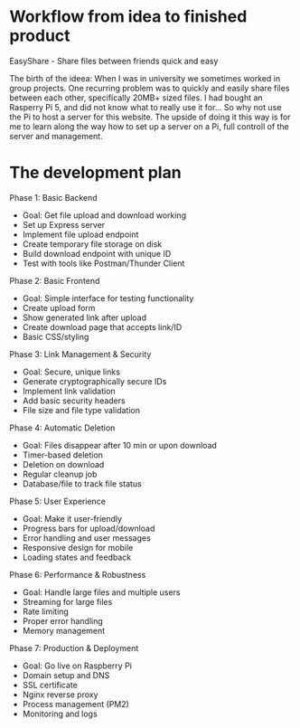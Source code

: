 # Workflow from idea to finished product

EasyShare - Share files between friends quick and easy

The birth of the ideea: When I was in university we sometimes worked in group projects. One recurring problem was to quickly and easily share files between each other, specifically 20MB+ sized files. 
I had bought an Rasperry Pi 5, and did not know what to really use it for...
So why not use the Pi to host a server for this website. The upside of doing it this way is for me to learn along the way how to set up a server on a Pi, full controll of the server and management. 

# The development plan

Phase 1: Basic Backend
- Goal: Get file upload and download working
- Set up Express server
- Implement file upload endpoint
- Create temporary file storage on disk
- Build download endpoint with unique ID
- Test with tools like Postman/Thunder Client

Phase 2: Basic Frontend 
- Goal: Simple interface for testing functionality
- Create upload form
- Show generated link after upload
- Create download page that accepts link/ID
- Basic CSS/styling

Phase 3: Link Management & Security
- Goal: Secure, unique links
- Generate cryptographically secure IDs
- Implement link validation
- Add basic security headers
- File size and file type validation

Phase 4: Automatic Deletion
- Goal: Files disappear after 10 min or upon download
- Timer-based deletion
- Deletion on download
- Regular cleanup job
- Database/file to track file status

Phase 5: User Experience
- Goal: Make it user-friendly
- Progress bars for upload/download
- Error handling and user messages
- Responsive design for mobile
- Loading states and feedback

Phase 6: Performance & Robustness
- Goal: Handle large files and multiple users
- Streaming for large files
- Rate limiting
- Proper error handling
- Memory management

Phase 7: Production & Deployment
- Goal: Go live on Raspberry Pi
- Domain setup and DNS
- SSL certificate
- Nginx reverse proxy
- Process management (PM2)
- Monitoring and logs
